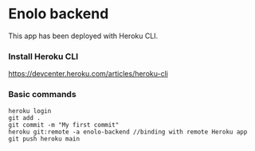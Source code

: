 # Enolo backend

This app has been deployed with Heroku CLI.

### Install Heroku CLI
https://devcenter.heroku.com/articles/heroku-cli

### Basic commands
```
heroku login
git add .
git commit -m "My first commit"
heroku git:remote -a enolo-backend //binding with remote Heroku app
git push heroku main
```
